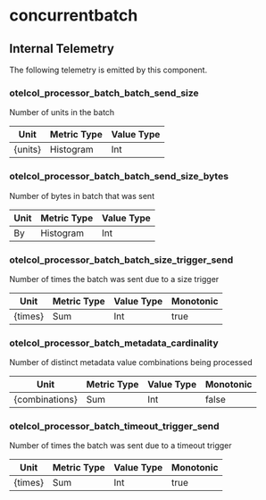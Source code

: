 [comment]: <> (Code generated by mdatagen. DO NOT EDIT.)

# concurrentbatch

## Internal Telemetry

The following telemetry is emitted by this component.

### otelcol_processor_batch_batch_send_size

Number of units in the batch

| Unit | Metric Type | Value Type |
| ---- | ----------- | ---------- |
| {units} | Histogram | Int |

### otelcol_processor_batch_batch_send_size_bytes

Number of bytes in batch that was sent

| Unit | Metric Type | Value Type |
| ---- | ----------- | ---------- |
| By | Histogram | Int |

### otelcol_processor_batch_batch_size_trigger_send

Number of times the batch was sent due to a size trigger

| Unit | Metric Type | Value Type | Monotonic |
| ---- | ----------- | ---------- | --------- |
| {times} | Sum | Int | true |

### otelcol_processor_batch_metadata_cardinality

Number of distinct metadata value combinations being processed

| Unit | Metric Type | Value Type | Monotonic |
| ---- | ----------- | ---------- | --------- |
| {combinations} | Sum | Int | false |

### otelcol_processor_batch_timeout_trigger_send

Number of times the batch was sent due to a timeout trigger

| Unit | Metric Type | Value Type | Monotonic |
| ---- | ----------- | ---------- | --------- |
| {times} | Sum | Int | true |

